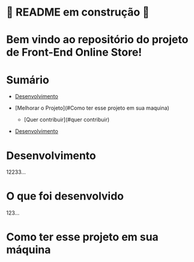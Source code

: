 # 🚧 README em construção 🚧

<!-- Olá, Tryber!

Esse é apenas um arquivo inicial para o README do seu projeto.

É essencial que você preencha esse documento por conta própria, ok?

Não deixe de usar nossas dicas de escrita de README de projetos, e deixe sua criatividade brilhar!

⚠️ IMPORTANTE: você precisa deixar nítido:
- quais arquivos/pastas foram desenvolvidos por você; 
- quais arquivos/pastas foram desenvolvidos por outra pessoa estudante;
- quais arquivos/pastas foram desenvolvidos pela Trybe.

-->

# Bem vindo ao repositório do projeto de Front-End Online Store!


# Sumário

- [Desenvolvimento](#Desenvolvimento)
- [Melhorar o Projeto](#Como ter esse projeto em sua maquina)
  - [Quer contribuir](#quer contribuir)

- [Desenvolvimento](#desenvolvimento)



# Desenvolvimento
12233...


# O que foi desenvolvido
123...

# Como ter esse projeto em sua máquina
